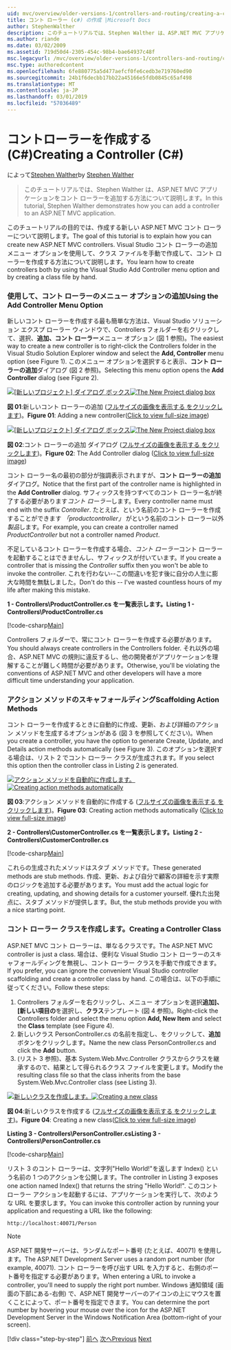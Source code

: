 ```yaml
---
uid: mvc/overview/older-versions-1/controllers-and-routing/creating-a-controller-cs
title: コント ローラー (c#) の作成 |Microsoft Docs
author: StephenWalther
description: このチュートリアルでは、Stephen Walther は、ASP.NET MVC アプリケーションをコント ローラーを追加する方法について説明します。
ms.author: riande
ms.date: 03/02/2009
ms.assetid: 719d50d4-2305-454c-98b4-bae64937c48f
msc.legacyurl: /mvc/overview/older-versions-1/controllers-and-routing/creating-a-controller-cs
msc.type: authoredcontent
ms.openlocfilehash: 6fe880775a5d477aefcf0fe6cedb3e719760ed90
ms.sourcegitcommit: 24b1f6decbb17bb22a45166e5fdb0845c65af498
ms.translationtype: MT
ms.contentlocale: ja-JP
ms.lasthandoff: 03/01/2019
ms.locfileid: "57036489"
---
```

<a name="creating-a-controller-c"></a><span data-ttu-id="b1c09-103">コントローラーを作成する (C#)</span><span class="sxs-lookup"><span data-stu-id="b1c09-103">Creating a Controller (C#)</span></span>
====================
<span data-ttu-id="b1c09-104">によって[Stephen Walther](https://github.com/StephenWalther)</span><span class="sxs-lookup"><span data-stu-id="b1c09-104">by [Stephen Walther](https://github.com/StephenWalther)</span></span>

> <span data-ttu-id="b1c09-105">このチュートリアルでは、Stephen Walther は、ASP.NET MVC アプリケーションをコント ローラーを追加する方法について説明します。</span><span class="sxs-lookup"><span data-stu-id="b1c09-105">In this tutorial, Stephen Walther demonstrates how you can add a controller to an ASP.NET MVC application.</span></span>


<span data-ttu-id="b1c09-106">このチュートリアルの目的では、作成する新しい ASP.NET MVC コント ローラーについて説明します。</span><span class="sxs-lookup"><span data-stu-id="b1c09-106">The goal of this tutorial is to explain how you can create new ASP.NET MVC controllers.</span></span> <span data-ttu-id="b1c09-107">Visual Studio コント ローラーの追加 メニュー オプションを使用して、クラス ファイルを手動で作成して、コント ローラーを作成する方法について説明します。</span><span class="sxs-lookup"><span data-stu-id="b1c09-107">You learn how to create controllers both by using the Visual Studio Add Controller menu option and by creating a class file by hand.</span></span>

### <a name="using-the-add-controller-menu-option"></a><span data-ttu-id="b1c09-108">使用して、コント ローラーのメニュー オプションの追加</span><span class="sxs-lookup"><span data-stu-id="b1c09-108">Using the Add Controller Menu Option</span></span>

<span data-ttu-id="b1c09-109">新しいコント ローラーを作成する最も簡単な方法は、Visual Studio ソリューション エクスプ ローラー ウィンドウで、Controllers フォルダーを右クリックして、選択、**追加、コント ローラー**メニュー オプション (図 1 参照)。</span><span class="sxs-lookup"><span data-stu-id="b1c09-109">The easiest way to create a new controller is to right-click the Controllers folder in the Visual Studio Solution Explorer window and select the **Add, Controller** menu option (see Figure 1).</span></span> <span data-ttu-id="b1c09-110">このメニュー オプションを選択すると表示、**コント ローラーの追加**ダイアログ (図 2 参照)。</span><span class="sxs-lookup"><span data-stu-id="b1c09-110">Selecting this menu option opens the **Add Controller** dialog (see Figure 2).</span></span>


<span data-ttu-id="b1c09-111">[![[新しいプロジェクト] ダイアログ ボックス](creating-a-controller-cs/_static/image1.jpg)](creating-a-controller-cs/_static/image1.png)</span><span class="sxs-lookup"><span data-stu-id="b1c09-111">[![The New Project dialog box](creating-a-controller-cs/_static/image1.jpg)](creating-a-controller-cs/_static/image1.png)</span></span>

<span data-ttu-id="b1c09-112">**図 01**:新しいコント ローラーの追加 ([フルサイズの画像を表示する をクリックします](creating-a-controller-cs/_static/image2.png))。</span><span class="sxs-lookup"><span data-stu-id="b1c09-112">**Figure 01**: Adding a new controller([Click to view full-size image](creating-a-controller-cs/_static/image2.png))</span></span>


<span data-ttu-id="b1c09-113">[![[新しいプロジェクト] ダイアログ ボックス](creating-a-controller-cs/_static/image2.jpg)](creating-a-controller-cs/_static/image3.png)</span><span class="sxs-lookup"><span data-stu-id="b1c09-113">[![The New Project dialog box](creating-a-controller-cs/_static/image2.jpg)](creating-a-controller-cs/_static/image3.png)</span></span>

<span data-ttu-id="b1c09-114">**図 02**:コント ローラーの追加 ダイアログ ([フルサイズの画像を表示する をクリックします](creating-a-controller-cs/_static/image4.png))。</span><span class="sxs-lookup"><span data-stu-id="b1c09-114">**Figure 02**: The Add Controller dialog ([Click to view full-size image](creating-a-controller-cs/_static/image4.png))</span></span>


<span data-ttu-id="b1c09-115">コント ローラー名の最初の部分が強調表示されますが、**コント ローラーの追加**ダイアログ。</span><span class="sxs-lookup"><span data-stu-id="b1c09-115">Notice that the first part of the controller name is highlighted in the **Add Controller** dialog.</span></span> <span data-ttu-id="b1c09-116">サフィックスを持つすべてのコント ローラー名が終了する必要があります*コント ローラー*します。</span><span class="sxs-lookup"><span data-stu-id="b1c09-116">Every controller name must end with the suffix *Controller*.</span></span> <span data-ttu-id="b1c09-117">たとえば、という名前のコント ローラーを作成することができます *「productcontroller」* がという名前のコント ローラー以外*製品*します。</span><span class="sxs-lookup"><span data-stu-id="b1c09-117">For example, you can create a controller named *ProductController* but not a controller named *Product*.</span></span>


<span data-ttu-id="b1c09-118">不足しているコント ローラーを作成する場合、*コント ローラー*コント ローラーを起動することはできませんし、サフィックスが付いています。</span><span class="sxs-lookup"><span data-stu-id="b1c09-118">If you create a controller that is missing the *Controller* suffix then you won't be able to invoke the controller.</span></span> <span data-ttu-id="b1c09-119">これを行わない--この間違いを犯す後に自分の人生に膨大な時間を無駄しました。</span><span class="sxs-lookup"><span data-stu-id="b1c09-119">Don't do this -- I've wasted countless hours of my life after making this mistake.</span></span>


<span data-ttu-id="b1c09-120">**1 - Controllers\ProductController.cs を一覧表示します。**</span><span class="sxs-lookup"><span data-stu-id="b1c09-120">**Listing 1 - Controllers\ProductController.cs**</span></span>

[!code-csharp[Main](creating-a-controller-cs/samples/sample1.cs)]

<span data-ttu-id="b1c09-121">Controllers フォルダーで、常にコント ローラーを作成する必要があります。</span><span class="sxs-lookup"><span data-stu-id="b1c09-121">You should always create controllers in the Controllers folder.</span></span> <span data-ttu-id="b1c09-122">それ以外の場合、ASP.NET MVC の規則に違反するし、他の開発者がアプリケーションを理解することが難しく時間が必要があります。</span><span class="sxs-lookup"><span data-stu-id="b1c09-122">Otherwise, you'll be violating the conventions of ASP.NET MVC and other developers will have a more difficult time understanding your application.</span></span>

### <a name="scaffolding-action-methods"></a><span data-ttu-id="b1c09-123">アクション メソッドのスキャフォールディング</span><span class="sxs-lookup"><span data-stu-id="b1c09-123">Scaffolding Action Methods</span></span>

<span data-ttu-id="b1c09-124">コント ローラーを作成するときに自動的に作成、更新、および詳細のアクション メソッドを生成するオプションがある (図 3 を参照してください)。</span><span class="sxs-lookup"><span data-stu-id="b1c09-124">When you create a controller, you have the option to generate Create, Update, and Details action methods automatically (see Figure 3).</span></span> <span data-ttu-id="b1c09-125">このオプションを選択する場合は、リスト 2 でコント ローラー クラスが生成されます。</span><span class="sxs-lookup"><span data-stu-id="b1c09-125">If you select this option then the controller class in Listing 2 is generated.</span></span>


<span data-ttu-id="b1c09-126">[![アクション メソッドを自動的に作成します。](creating-a-controller-cs/_static/image3.jpg)](creating-a-controller-cs/_static/image5.png)</span><span class="sxs-lookup"><span data-stu-id="b1c09-126">[![Creating action methods automatically](creating-a-controller-cs/_static/image3.jpg)](creating-a-controller-cs/_static/image5.png)</span></span>

<span data-ttu-id="b1c09-127">**図 03**:アクション メソッドを自動的に作成する ([フルサイズの画像を表示する をクリックします](creating-a-controller-cs/_static/image6.png))。</span><span class="sxs-lookup"><span data-stu-id="b1c09-127">**Figure 03**: Creating action methods automatically ([Click to view full-size image](creating-a-controller-cs/_static/image6.png))</span></span>


<span data-ttu-id="b1c09-128">**2 - Controllers\CustomerController.cs を一覧表示します。**</span><span class="sxs-lookup"><span data-stu-id="b1c09-128">**Listing 2 - Controllers\CustomerController.cs**</span></span>

[!code-csharp[Main](creating-a-controller-cs/samples/sample2.cs)]

<span data-ttu-id="b1c09-129">これらの生成されたメソッドはスタブ メソッドです。</span><span class="sxs-lookup"><span data-stu-id="b1c09-129">These generated methods are stub methods.</span></span> <span data-ttu-id="b1c09-130">作成、更新、および自分で顧客の詳細を示す実際のロジックを追加する必要があります。</span><span class="sxs-lookup"><span data-stu-id="b1c09-130">You must add the actual logic for creating, updating, and showing details for a customer yourself.</span></span> <span data-ttu-id="b1c09-131">優れた出発点に、スタブ メソッドが提供します。</span><span class="sxs-lookup"><span data-stu-id="b1c09-131">But, the stub methods provide you with a nice starting point.</span></span>

### <a name="creating-a-controller-class"></a><span data-ttu-id="b1c09-132">コント ローラー クラスを作成します。</span><span class="sxs-lookup"><span data-stu-id="b1c09-132">Creating a Controller Class</span></span>

<span data-ttu-id="b1c09-133">ASP.NET MVC コント ローラーは、単なるクラスです。</span><span class="sxs-lookup"><span data-stu-id="b1c09-133">The ASP.NET MVC controller is just a class.</span></span> <span data-ttu-id="b1c09-134">場合は、便利な Visual Studio コント ローラーのスキャフォールディングを無視し、コント ローラー クラスを手動で作成できます。</span><span class="sxs-lookup"><span data-stu-id="b1c09-134">If you prefer, you can ignore the convenient Visual Studio controller scaffolding and create a controller class by hand.</span></span> <span data-ttu-id="b1c09-135">この場合は、以下の手順に従ってください。</span><span class="sxs-lookup"><span data-stu-id="b1c09-135">Follow these steps:</span></span>

1. <span data-ttu-id="b1c09-136">Controllers フォルダーを右クリックし、メニュー オプションを選択**追加]、[新しい項目の**を選択し、**クラス**テンプレート (図 4 参照)。</span><span class="sxs-lookup"><span data-stu-id="b1c09-136">Right-click the Controllers folder and select the menu option **Add, New Item** and select the **Class** template (see Figure 4).</span></span>
2. <span data-ttu-id="b1c09-137">新しいクラス PersonController.cs の名前を指定し、をクリックして、**追加**ボタンをクリックします。</span><span class="sxs-lookup"><span data-stu-id="b1c09-137">Name the new class PersonController.cs and click the **Add** button.</span></span>
3. <span data-ttu-id="b1c09-138">(リスト 3 参照)、基本 System.Web.Mvc.Controller クラスからクラスを継承するので、結果として得られるクラス ファイルを変更します。</span><span class="sxs-lookup"><span data-stu-id="b1c09-138">Modify the resulting class file so that the class inherits from the base System.Web.Mvc.Controller class (see Listing 3).</span></span>


<span data-ttu-id="b1c09-139">[![新しいクラスを作成します。](creating-a-controller-cs/_static/image4.jpg)](creating-a-controller-cs/_static/image7.png)</span><span class="sxs-lookup"><span data-stu-id="b1c09-139">[![Creating a new class](creating-a-controller-cs/_static/image4.jpg)](creating-a-controller-cs/_static/image7.png)</span></span>

<span data-ttu-id="b1c09-140">**図 04**:新しいクラスを作成する ([フルサイズの画像を表示する をクリックします](creating-a-controller-cs/_static/image8.png))。</span><span class="sxs-lookup"><span data-stu-id="b1c09-140">**Figure 04**: Creating a new class([Click to view full-size image](creating-a-controller-cs/_static/image8.png))</span></span>


<span data-ttu-id="b1c09-141">**Listing 3 - Controllers\PersonController.cs**</span><span class="sxs-lookup"><span data-stu-id="b1c09-141">**Listing 3 - Controllers\PersonController.cs**</span></span>

[!code-csharp[Main](creating-a-controller-cs/samples/sample3.cs)]

<span data-ttu-id="b1c09-142">リスト 3 のコント ローラーは、文字列"Hello World!"を返します Index() という名前の 1 つのアクションを公開します。</span><span class="sxs-lookup"><span data-stu-id="b1c09-142">The controller in Listing 3 exposes one action named Index() that returns the string "Hello World!".</span></span> <span data-ttu-id="b1c09-143">このコント ローラー アクションを起動するには、アプリケーションを実行して、次のような URL を要求します。</span><span class="sxs-lookup"><span data-stu-id="b1c09-143">You can invoke this controller action by running your application and requesting a URL like the following:</span></span>

`http://localhost:40071/Person`

> [!NOTE]
> 
> <span data-ttu-id="b1c09-144">ASP.NET 開発サーバーは、ランダムなポート番号 (たとえば、40071) を使用します。</span><span class="sxs-lookup"><span data-stu-id="b1c09-144">The ASP.NET Development Server uses a random port number (for example, 40071).</span></span> <span data-ttu-id="b1c09-145">コント ローラーを呼び出す URL を入力すると、右側のポート番号を指定する必要があります。</span><span class="sxs-lookup"><span data-stu-id="b1c09-145">When entering a URL to invoke a controller, you'll need to supply the right port number.</span></span> <span data-ttu-id="b1c09-146">Windows 通知領域 (画面の下部にある-右側) で、ASP.NET 開発サーバーのアイコンの上にマウスを置くことによって、ポート番号を指定できます。</span><span class="sxs-lookup"><span data-stu-id="b1c09-146">You can determine the port number by hovering your mouse over the icon for the ASP.NET Development Server in the Windows Notification Area (bottom-right of your screen).</span></span>
> 
> [!div class="step-by-step"]
> <span data-ttu-id="b1c09-147">[前へ](adding-dynamic-content-to-a-cached-page-cs.md)
> [次へ](creating-an-action-cs.md)</span><span class="sxs-lookup"><span data-stu-id="b1c09-147">[Previous](adding-dynamic-content-to-a-cached-page-cs.md)
[Next](creating-an-action-cs.md)</span></span>
